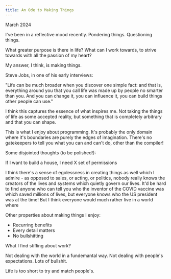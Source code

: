 ```yaml
---
title: An Ode to Making Things
---
```


March 2024

I've been in a reflective mood recently. Pondering things. Questioning things.

What greater purpose is there in life? What can I work towards, to strive towards with all the passion of my heart?

My answer, I think, is making things.

Steve Jobs, in one of his early interviews:

"Life can be much broader when you discover one simple fact: and that is, everything around you that you call life was made up by people no smarter than you. And you can change it, you can influence it, you can build things other people can use."

I think this captures the essence of what inspires me. Not taking the things of life as some accepted reality, but something that is completely arbitrary and that you can shape.

This is what I enjoy about programming. It's probably the only domain where it's boundaries are purely the edges of imagination. There's no gatekeepers to tell you what you can and can't do, other than the compiler!

Some disjointed thoughts (to be polished!):

If I want to build a house, I need X set of permissions

I think there's a sense of egolessness in creating things as well which I admire - as opposed to sales, or acting, or politics, nobody really knows the creators of the lives and systems which quietly govern our lives. It'd be hard to find anyone who can tell you who the inventor of the COVID vaccine was which saved millions of lives, but everyone knows who the US president was at the time! But I think everyone would much rather live in a world where

Other properties about making things I enjoy:

- Recurring benefits
- Every detail matters
- No bullshitting

What I find stifling about work?

Not dealing with the world in a fundemantal way. Not dealing with people's expectations. Lots of bullshit.

Life is too short to try and match people's.
